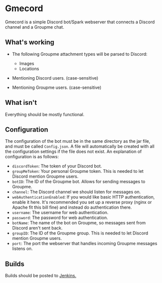 # Gmecord

Gmecord is a simple Discord bot/Spark webserver that connects a Discord channel and a Groupme chat. 

## What's working
* The following Groupme attachment types will be parsed to Discord:
	* Images
	* Locations

* Mentioning Discord users. (case-sensitive)
* Mentioning Groupme users. (case-sensitive)

## What isn't
Everything should be mostly functional.

## Configuration
The configuration of the bot must be in the same directory as the jar file, and must be called `Config.json`. A file will automatically be created with all the configuration settings if the file does not exist. An explanation of configuration is as follows:
* `discordToken`: The token of your Discord bot.
* `groupMeToken`: Your personal Groupme token. This is needed to let Discord mention Groupme users.
* `botID`: The ID of the Groupme bot. Allows for sending messages to Groupme.
* `channel`: The Discord channel we should listen for messages on.
* `webAuthenticationEnabled`: If you would like basic HTTP authentication, enable it here. It's recommended you set up a reverse proxy (nginx or Apache fit this bill fine) and instead do authentication there.
* `username`: The username for web authentication.
* `password`: The password for web authentication.
* `botName`: The name of the bot on Groupme, so messages sent from Discord aren't sent back.
* `groupID`: The ID of the Groupme group. This is needed to let Discord mention Groupme users.
* `port`: The port the webserver that handles incoming Groupme messages listens on.

## Builds
Builds should be posted to [Jenkins.](https://jenkins.banditoz.io/job/gmecord/)
